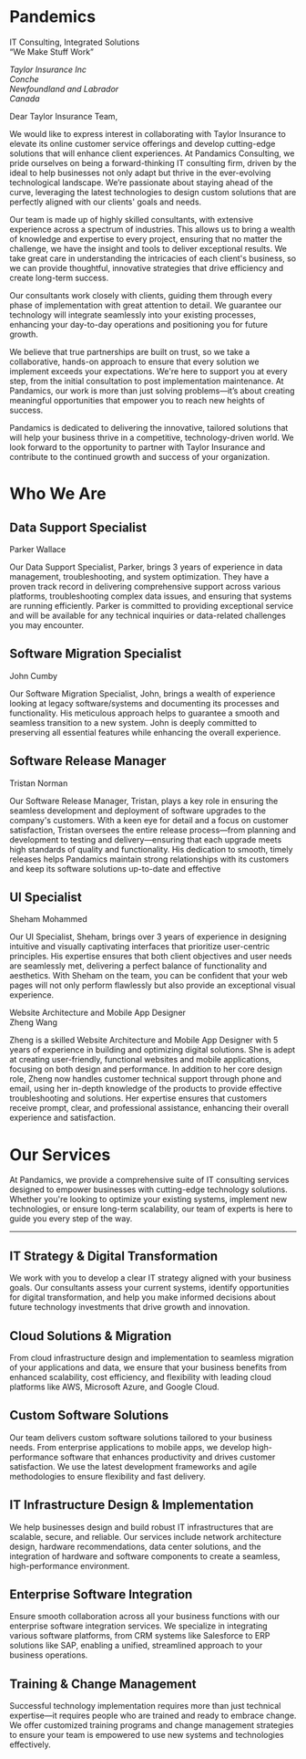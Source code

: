 # Pandemics
IT Consulting, Integrated Solutions  
“We Make Stuff Work”

*Taylor Insurance Inc*  
*Conche*  
*Newfoundland and Labrador*  
*Canada*

Dear Taylor Insurance Team,

We would like to express interest in collaborating with Taylor Insurance to elevate its online customer service offerings and develop cutting-edge solutions that will enhance client experiences. At Pandamics Consulting, we pride ourselves on being a forward-thinking IT consulting firm, driven by the ideal to help businesses not only adapt but thrive in the ever-evolving technological landscape. We’re passionate about staying ahead of the curve, leveraging the latest technologies to design custom solutions that are perfectly aligned with our clients' goals and needs.

Our team is made up of highly skilled consultants, with extensive experience across a spectrum of industries. This allows us to bring a wealth of knowledge and expertise to every project, ensuring that no matter the challenge, we have the insight and tools to deliver exceptional results. We take great care in understanding the intricacies of each client's business, so we can provide thoughtful, innovative strategies that drive efficiency and create long-term success.

Our consultants work closely with clients, guiding them through every phase of implementation with great attention to detail. We guarantee our technology will integrate seamlessly into your existing processes, enhancing your day-to-day operations and positioning you for future growth.

We believe that true partnerships are built on trust, so we take a collaborative, hands-on approach to ensure that every solution we implement exceeds your expectations. We're here to support you at every step, from the initial consultation to post implementation maintenance. At Pandamics, our work is more than just solving problems—it’s about creating meaningful opportunities that empower you to reach new heights of success.

Pandamics is dedicated to delivering the innovative, tailored solutions that will help your business thrive in a competitive, technology-driven world. We look forward to the opportunity to partner with Taylor Insurance and contribute to the continued growth and success of your organization.

# Who We Are

## Data Support Specialist 

Parker Wallace

Our Data Support Specialist, Parker, brings 3 years of experience in data management, troubleshooting, and system optimization. They have a proven track record in delivering comprehensive support across various platforms, troubleshooting complex data issues, and ensuring that systems are running efficiently. Parker is committed to providing exceptional service and will be available for any technical inquiries or data-related challenges you may encounter.

## Software Migration Specialist

John Cumby

Our Software Migration Specialist, John, brings a wealth of experience looking at legacy software/systems and documenting its processes and functionality. His meticulous approach helps to guarantee a smooth and seamless transition to a new system. John is deeply committed to preserving all essential features while enhancing the overall experience. 

## Software Release Manager

Tristan Norman

Our Software Release Manager, Tristan, plays a key role in ensuring the seamless development and deployment of software upgrades to the company's customers. With a keen eye for detail and a focus on customer satisfaction, Tristan oversees the entire release process—from planning and development to testing and delivery—ensuring that each upgrade meets high standards of quality and functionality. His dedication to smooth, timely releases helps Pandamics maintain strong relationships with its customers and keep its software solutions up-to-date and effective

## UI Specialist

Sheham Mohammed 

Our UI Specialist, Sheham, brings over 3 years of experience in designing intuitive and visually captivating interfaces that prioritize user-centric principles. His expertise ensures that both client objectives and user needs are seamlessly met, delivering a perfect balance of functionality and aesthetics. With Sheham on the team, you can be confident that your web pages will not only perform flawlessly but also provide an exceptional visual experience.

Website Architecture and Mobile App Designer  
Zheng Wang

Zheng is a skilled Website Architecture and Mobile App Designer with 5 years of experience in building and optimizing digital solutions. She is adept at creating user-friendly, functional websites and mobile applications, focusing on both design and performance. In addition to her core design role, Zheng now handles customer technical support through phone and email, using her in-depth knowledge of the products to provide effective troubleshooting and solutions. Her expertise ensures that customers receive prompt, clear, and professional assistance, enhancing their overall experience and satisfaction.

# 

# Our Services

At Pandamics, we provide a comprehensive suite of IT consulting services designed to empower businesses with cutting-edge technology solutions. Whether you're looking to optimize your existing systems, implement new technologies, or ensure long-term scalability, our team of experts is here to guide you every step of the way.

---

## IT Strategy & Digital Transformation

We work with you to develop a clear IT strategy aligned with your business goals. Our consultants assess your current systems, identify opportunities for digital transformation, and help you make informed decisions about future technology investments that drive growth and innovation.

## Cloud Solutions & Migration

From cloud infrastructure design and implementation to seamless migration of your applications and data, we ensure that your business benefits from enhanced scalability, cost efficiency, and flexibility with leading cloud platforms like AWS, Microsoft Azure, and Google Cloud.

## Custom Software Solutions

Our team delivers custom software solutions tailored to your business needs. From enterprise applications to mobile apps, we develop high-performance software that enhances productivity and drives customer satisfaction. We use the latest development frameworks and agile methodologies to ensure flexibility and fast delivery.

## IT Infrastructure Design & Implementation

We help businesses design and build robust IT infrastructures that are scalable, secure, and reliable. Our services include network architecture design, hardware recommendations, data center solutions, and the integration of hardware and software components to create a seamless, high-performance environment.

## 

## Enterprise Software Integration

Ensure smooth collaboration across all your business functions with our enterprise software integration services. We specialize in integrating various software platforms, from CRM systems like Salesforce to ERP solutions like SAP, enabling a unified, streamlined approach to your business operations.

## Training & Change Management

Successful technology implementation requires more than just technical expertise—it requires people who are trained and ready to embrace change. We offer customized training programs and change management strategies to ensure your team is empowered to use new systems and technologies effectively.

## 

